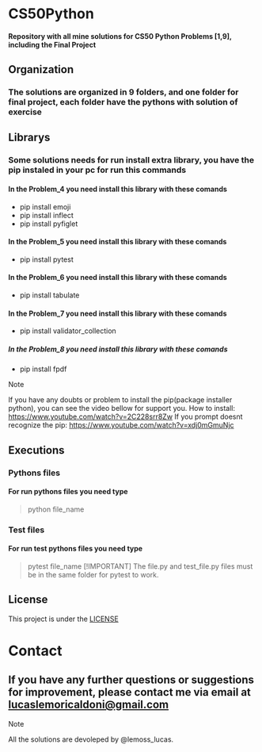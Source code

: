 # CS50Python
#### Repository with all mine solutions for CS50 Python Problems [1,9], including the Final Project
## Organization
### The solutions are organized in 9 folders, and one folder for final project, each folder have the pythons with solution of exercise
## Librarys
### Some solutions needs for run install extra library, you have the pip instaled in your pc for run this commands
#### In the Problem_4 you need install this library with these comands
- pip install emoji
- pip install inflect
- pip install pyfiglet
#### In the Problem_5 you need install this library with these comands
- pip install pytest
#### In the Problem_6 you need install this library with these comands
- pip install tabulate
#### In the Problem_7 you need install this library with these comands
- pip install validator_collection
##### In the Problem_8 you need install this library with these comands
- pip install fpdf
>[!NOTE] 
> If you have any doubts or problem to install the pip(package installer python), you can see the video bellow for support you. How to install: https://www.youtube.com/watch?v=2C228srr8Zw If you prompt doesnt recognize the pip: https://www.youtube.com/watch?v=xdj0mGmuNjc
## Executions 
### Pythons files
#### For run pythons files you need type
> python file_name
### Test files
#### For run test pythons files you need type
> pytest file_name
>[!IMPORTANT]
> The file.py and test_file.py files must be in the same folder for pytest to work.
## License
This project is under the [LICENSE](LICENSE) 
# Contact
## If you have any further questions or suggestions for improvement, please contact me via email at lucaslemoricaldoni@gmail.com
> [!NOTE]
> All the solutions are devoleped by @lemoss_lucas.